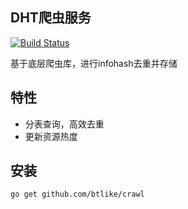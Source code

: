 ## DHT爬虫服务
[![Build Status](https://drone.io/github.com/btlike/crawl/status.png)](https://drone.io/github.com/btlike/crawl/latest)


基于底层爬虫库，进行infohash去重并存储



## 特性

- 分表查询，高效去重
- 更新资源热度


## 安装
`go get github.com/btlike/crawl`
